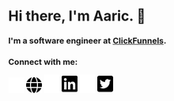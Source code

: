 # Hi there, I'm Aaric. 👋

### I'm a software engineer at [ClickFunnels](https://www.clickfunnels.com/).

### Connect with me:

[<img src="./imgs/globe-light.svg#gh-light-mode-only" width="32" />][website]
[<img src="./imgs/globe-dark.svg#gh-dark-mode-only" width="32" />][website]
[<img src="./imgs/linkedin-light.svg#gh-light-mode-only" width="32" />][linkedin]
[<img src="./imgs/linkedin-dark.svg#gh-dark-mode-only" width="32" />][linkedin]
[<img src="./imgs/twitter-square-light.svg#gh-light-mode-only" width="32" />][twitter]
[<img src="./imgs/twitter-square-dark.svg#gh-dark-mode-only" width="32" />][twitter]

[linkedin]: https://www.linkedin.com/in/aaricpittman/
[twitter]: https://twitter.com/aaricpittman
[website]: https://aaricpittman.com

<!--
**aaricpittman/aaricpittman** is a ✨ _special_ ✨ repository because its `README.md` (this file) appears on your GitHub profile.

Here are some ideas to get you started:

- 🔭 I’m currently working on ...
- 🌱 I’m currently learning ...
- 👯 I’m looking to collaborate on ...
- 🤔 I’m looking for help with ...
- 💬 Ask me about ...
- 📫 How to reach me: ...
- 😄 Pronouns: ...
- ⚡ Fun fact: ...
-->
